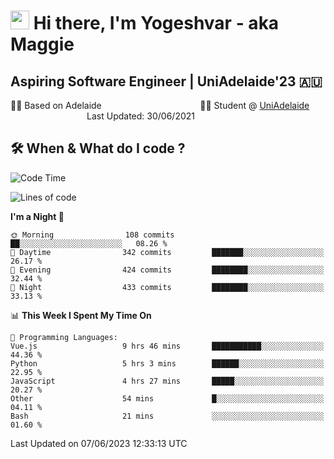 <h1><img src="https://emojis.slackmojis.com/emojis/images/1531849430/4246/blob-sunglasses.gif?1531849430" width="30"/> Hi there, I'm Yogeshvar - aka Maggie</h1>

## Aspiring Software Engineer | UniAdelaide'23 🇦🇺  
🏂🏻  Based on Adelaide &nbsp;&nbsp;&nbsp;&nbsp;&nbsp;&nbsp;&nbsp;&nbsp;&nbsp;&nbsp;&nbsp;&nbsp;&nbsp;&nbsp;&nbsp;&nbsp;&nbsp;&nbsp;&nbsp;&nbsp;&nbsp;&nbsp;&nbsp;&nbsp;&nbsp;&nbsp;&nbsp;&nbsp;&nbsp;&nbsp;&nbsp;&nbsp;&nbsp;&nbsp;&nbsp;&nbsp;&nbsp;&nbsp;&nbsp;👨‍💻 Student @ [UniAdelaide](https://www.adelaide.edu.au)   &nbsp;&nbsp;&nbsp;&nbsp;&nbsp;&nbsp;&nbsp;&nbsp;&nbsp;&nbsp;&nbsp;&nbsp;&nbsp;&nbsp;&nbsp;&nbsp;&nbsp;&nbsp;&nbsp;&nbsp;&nbsp;&nbsp;&nbsp;&nbsp;&nbsp;&nbsp;&nbsp;&nbsp;&nbsp;&nbsp;&nbsp;Last Updated: 30/06/2021

## 🛠 When & What do I code ?  

<!--START_SECTION:waka-->
![Code Time](http://img.shields.io/badge/Code%20Time-2%2C242%20hrs%2031%20mins-blue)

![Lines of code](https://img.shields.io/badge/From%20Hello%20World%20I%27ve%20Written-4.3%20million%20lines%20of%20code-blue)

**I'm a Night 🦉** 

```text
🌞 Morning                108 commits         ██░░░░░░░░░░░░░░░░░░░░░░░   08.26 % 
🌆 Daytime                342 commits         ███████░░░░░░░░░░░░░░░░░░   26.17 % 
🌃 Evening                424 commits         ████████░░░░░░░░░░░░░░░░░   32.44 % 
🌙 Night                  433 commits         ████████░░░░░░░░░░░░░░░░░   33.13 % 
```


📊 **This Week I Spent My Time On** 

```text
💬 Programming Languages: 
Vue.js                   9 hrs 46 mins       ███████████░░░░░░░░░░░░░░   44.36 % 
Python                   5 hrs 3 mins        ██████░░░░░░░░░░░░░░░░░░░   22.95 % 
JavaScript               4 hrs 27 mins       █████░░░░░░░░░░░░░░░░░░░░   20.27 % 
Other                    54 mins             █░░░░░░░░░░░░░░░░░░░░░░░░   04.11 % 
Bash                     21 mins             ░░░░░░░░░░░░░░░░░░░░░░░░░   01.60 % 
```


 Last Updated on 07/06/2023 12:33:13 UTC
<!--END_SECTION:waka-->
